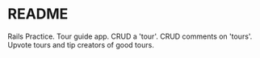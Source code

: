 # README

Rails Practice.
Tour guide app. CRUD a 'tour'. CRUD comments on 'tours'. Upvote tours and tip creators of good tours.
